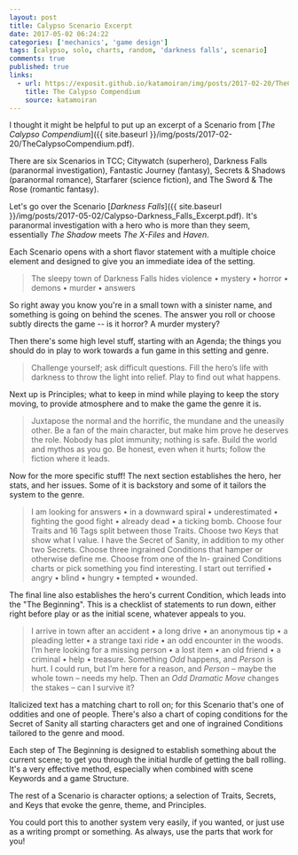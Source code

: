 ```yaml
---
layout: post
title: Calypso Scenario Excerpt
date: 2017-05-02 06:24:22
categories: ['mechanics', 'game design']
tags: [calypso, solo, charts, random, 'darkness falls', scenario]
comments: true
published: true
links:
  - url: https://exposit.github.io/katamoiran/img/posts/2017-02-20/TheCalypsoCompendium.pdf
    title: The Calypso Compendium
    source: katamoiran
---
```


I thought it might be helpful to put up an excerpt of a Scenario from [*The Calypso Compendium*]({{ site.baseurl }}/img/posts/2017-02-20/TheCalypsoCompendium.pdf).

There are six Scenarios in TCC; Citywatch (superhero), Darkness Falls (paranormal investigation), Fantastic Journey (fantasy), Secrets & Shadows (paranormal romance), Starfarer (science fiction), and The Sword & The Rose (romantic fantasy).

Let's go over the Scenario [*Darkness Falls*]({{ site.baseurl }}/img/posts/2017-05-02/Calypso-Darkness_Falls_Excerpt.pdf). It's paranormal investigation with a hero who is more than they seem, essentially *The Shadow* meets *The X-Files* and *Haven*.

<!--more-->

Each Scenario opens with a short flavor statement with a multiple choice element and designed to give you an immediate idea of the setting.

> The sleepy town of Darkness Falls hides
> violence • mystery • horror • demons • murder • answers

So right away you know you're in a small town with a sinister name, and something is going on behind the scenes. The answer you roll or choose subtly directs the game -- is it horror? A murder mystery?

Then there's some high level stuff, starting with an Agenda; the things you should do in play to work towards a fun game in this setting and genre.

> Challenge yourself; ask difficult questions.
> Fill the hero’s life with darkness to throw the light into relief.
> Play to find out what happens.

Next up is Principles; what to keep in mind while playing to keep the story moving, to provide atmosphere and to make the game the genre it is.

> Juxtapose the normal and the horrific, the mundane and the uneasily other.
> Be a fan of the main character, but make him prove he deserves the role.
> Nobody has plot immunity; nothing is safe.
> Build the world and mythos as you go.
> Be honest, even when it hurts; follow the fiction where it leads.

Now for the more specific stuff! The next section establishes the hero, her stats, and her issues. Some of it is backstory and some of it tailors the system to the genre.

> I am looking for answers • in a downward spiral • underestimated • fighting the good fight • already dead • a ticking bomb.
> Choose four Traits and 16 Tags split between those Traits.
> Choose two Keys that show what I value.
> I have the Secret of Sanity, in addition to my other two Secrets.
> Choose three ingrained Conditions that hamper or otherwise define me. Choose from one of the In- grained Conditions charts or pick something you find interesting.
> I start out terrified • angry • blind • hungry • tempted • wounded.

The final line also establishes the hero's current Condition, which leads into the "The Beginning". This is a checklist of statements to run down, either right before play or as the initial scene, whatever appeals to you.

> I arrive in town after an accident • a long drive • an anonymous tip • a pleading letter • a strange taxi ride • an odd encounter in the woods.
> I’m here looking for a missing person • a lost item • an old friend • a criminal • help • treasure.
> Something *Odd* happens, and *Person* is hurt.
> I could run, but I’m here for a reason, and *Person* – maybe the whole town – needs my help. Then an *Odd Dramatic Move* changes the stakes – can I survive it?

Italicized text has a matching chart to roll on; for this Scenario that's one of oddities and one of people. There's also a chart of coping conditions for the Secret of Sanity all starting characters get and one of ingrained Conditions tailored to the genre and mood.

Each step of The Beginning is designed to establish something about the current scene; to get you through the initial hurdle of getting the ball rolling. It's a very effective method, especially when combined with scene Keywords and a game Structure.

The rest of a Scenario is character options; a selection of Traits, Secrets, and Keys that evoke the genre, theme, and Principles.

You could port this to another system very easily, if you wanted, or just use as a writing prompt or something. As always, use the parts that work for you!
